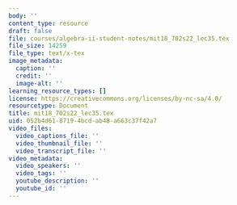 ```yaml
---
body: ''
content_type: resource
draft: false
file: courses/algebra-ii-student-notes/mit18_702s22_lec35.tex
file_size: 14259
file_type: text/x-tex
image_metadata:
  caption: ''
  credit: ''
  image-alt: ''
learning_resource_types: []
license: https://creativecommons.org/licenses/by-nc-sa/4.0/
resourcetype: Document
title: mit18_702s22_lec35.tex
uid: 052b4d61-8719-4bcd-ab48-a663c37f42a7
video_files:
  video_captions_file: ''
  video_thumbnail_file: ''
  video_transcript_file: ''
video_metadata:
  video_speakers: ''
  video_tags: ''
  youtube_description: ''
  youtube_id: ''
---
```


